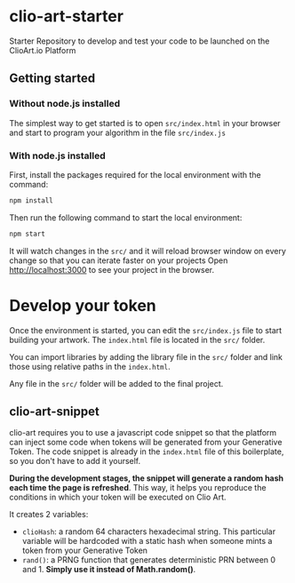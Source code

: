# clio-art-starter
Starter Repository to develop and test your code to be launched on the ClioArt.io Platform

## Getting started

### Without node.js installed

The simplest way to get started is to open `src/index.html` in your browser and start to program your algorithm in the file `src/index.js`

### With node.js installed
 
First, install the packages required for the local environment with the command:

```bash
npm install
```

Then run the following command to start the local environment:

```bash
npm start
```

It will watch changes in the `src/` and it will reload browser window on every change so that you can iterate faster on your projects
Open [http://localhost:3000](http://localhost:3000) to see your project in the browser.

# Develop your token

Once the environment is started, you can edit the `src/index.js` file to start building your artwork. The `index.html` file is located in the `src/` folder.

You can import libraries by adding the library file in the `src/` folder and link those using relative paths in the `index.html`.

Any file in the `src/` folder will be added to the final project. 

## clio-art-snippet

clio-art requires you to use a javascript code snippet so that the platform can inject some code when tokens will be generated from your Generative Token. The code snippet is already in the `index.html` file of this boilerplate, so you don't have to add it yourself.

**During the development stages, the snippet will generate a random hash each time the page is refreshed**. This way, it helps you reproduce the conditions in which your token will be executed on Clio Art.

It creates 2 variables:
- `clioHash`: a random 64 characters hexadecimal string. This particular variable will be hardcoded with a static hash when someone mints a token from your Generative Token
- `rand()`: a PRNG function that generates deterministic PRN between 0 and 1. **Simply use it instead of Math.random()**.